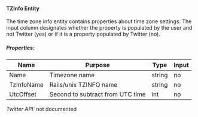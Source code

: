 #### TZInfo Entity

The time zone info entity contains properties about time zone settings. The input column designates whether the property is populated by the user and not Twitter (yes) or if it is a property populated by Twitter (no).

##### Properties:

| Name | Purpose | Type | Input |
|------|---------|------|-------|
| Name | Timezone name | string | no |
| TzInfoName | Rails/unix TZINFO name | string | no |
| UtcOffset | Second to subtract from UTC time | int | no |

*Twitter API:* not documented